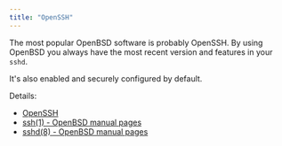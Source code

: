 ```yaml
---
title: "OpenSSH"
---
```


The most popular OpenBSD software is probably OpenSSH. By using OpenBSD you
always have the most recent version and features in your `sshd`.

It's also enabled and securely configured by default.

Details:

* [OpenSSH](https://www.openssh.com/)
* [ssh(1) - OpenBSD manual pages](https://man.openbsd.org/ssh)
* [sshd(8) - OpenBSD manual pages](https://man.openbsd.org/sshd)

